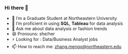 ### Hi there 👋

- 🔭 I’m a Graduate Student at Northeastern University
- 🌱 I’m proficient in using **SQL**, **Tableau** for data analysis  
- 💬 Ask me about data analysis or fashion trends 
- 😄 Pronouns: she/her
- ⚡ Looking for : Data/Business Analyst jobs
- 📫 How to reach me: zhang.mengx@northeastern.edu
